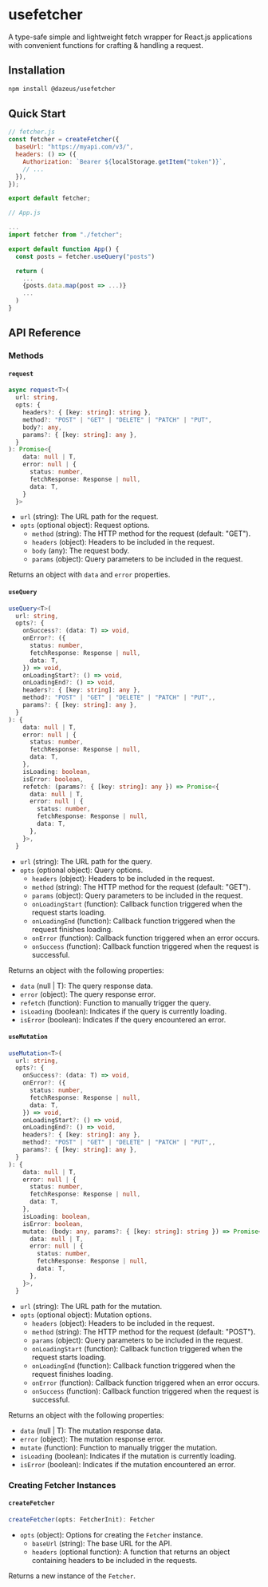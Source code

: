 # usefetcher

A type-safe simple and lightweight fetch wrapper for React.js applications with convenient functions for crafting & handling a request.

## Installation

```bash
npm install @dazeus/usefetcher
```

## Quick Start

```javascript
// fetcher.js
const fetcher = createFetcher({
  baseUrl: "https://myapi.com/v3/",
  headers: () => ({
    Authorization: `Bearer ${localStorage.getItem("token")}`,
    // ...
  }),
});

export default fetcher;
```

```javascript
// App.js

...
import fetcher from "./fetcher";

export default function App() {
  const posts = fetcher.useQuery("posts")

  return (
    ...
    {posts.data.map(post => ...)}
    ...
  )
}
```

## API Reference

### Methods

#### `request`

```typescript
async request<T>(
  url: string,
  opts: {
    headers?: { [key: string]: string },
    method?: "POST" | "GET" | "DELETE" | "PATCH" | "PUT",
    body?: any,
    params?: { [key: string]: any },
  }
): Promise<{
    data: null | T,
    error: null | {
      status: number,
      fetchResponse: Response | null,
      data: T,
    }
  }>
```

- `url` (string): The URL path for the request.
- `opts` (optional object): Request options.
  - `method` (string): The HTTP method for the request (default: "GET").
  - `headers` (object): Headers to be included in the request.
  - `body` (any): The request body.
  - `params` (object): Query parameters to be included in the request.

Returns an object with `data` and `error` properties.

#### `useQuery`

```typescript
useQuery<T>(
  url: string,
  opts?: {
    onSuccess?: (data: T) => void,
    onError?: ({
      status: number,
      fetchResponse: Response | null,
      data: T,
    }) => void,
    onLoadingStart?: () => void,
    onLoadingEnd?: () => void,
    headers?: { [key: string]: any },
    method?: "POST" | "GET" | "DELETE" | "PATCH" | "PUT",,
    params?: { [key: string]: any },
  }
): {
    data: null | T,
    error: null | {
      status: number,
      fetchResponse: Response | null,
      data: T,
    },
    isLoading: boolean,
    isError: boolean,
    refetch: (params?: { [key: string]: any }) => Promise<{
      data: null | T,
      error: null | {
        status: number,
        fetchResponse: Response | null,
        data: T,
      },
    }>,
  }
```

- `url` (string): The URL path for the query.
- `opts` (optional object): Query options.
  - `headers` (object): Headers to be included in the request.
  - `method` (string): The HTTP method for the request (default: "GET").
  - `params` (object): Query parameters to be included in the request.
  - `onLoadingStart` (function): Callback function triggered when the request starts loading.
  - `onLoadingEnd` (function): Callback function triggered when the request finishes loading.
  - `onError` (function): Callback function triggered when an error occurs.
  - `onSuccess` (function): Callback function triggered when the request is successful.

Returns an object with the following properties:

- `data` (null | T): The query response data.
- `error` (object): The query response error.
- `refetch` (function): Function to manually trigger the query.
- `isLoading` (boolean): Indicates if the query is currently loading.
- `isError` (boolean): Indicates if the query encountered an error.

#### `useMutation`

```typescript
useMutation<T>(
  url: string,
  opts?: {
    onSuccess?: (data: T) => void,
    onError?: ({
      status: number,
      fetchResponse: Response | null,
      data: T,
    }) => void,
    onLoadingStart?: () => void,
    onLoadingEnd?: () => void,
    headers?: { [key: string]: any },
    method?: "POST" | "GET" | "DELETE" | "PATCH" | "PUT",,
    params?: { [key: string]: any },
  }
): {
    data: null | T,
    error: null | {
      status: number,
      fetchResponse: Response | null,
      data: T,
    },
    isLoading: boolean,
    isError: boolean,
    mutate: (body: any, params?: { [key: string]: string }) => Promise<{
      data: null | T,
      error: null | {
        status: number,
        fetchResponse: Response | null,
        data: T,
      },
    }>,
  }
```

- `url` (string): The URL path for the mutation.
- `opts` (optional object): Mutation options.
  - `headers` (object): Headers to be included in the request.
  - `method` (string): The HTTP method for the request (default: "POST").
  - `params` (object): Query parameters to be included in the request.
  - `onLoadingStart` (function): Callback function triggered when the request starts loading.
  - `onLoadingEnd` (function): Callback function triggered when the request finishes loading.
  - `onError` (function): Callback function triggered when an error occurs.
  - `onSuccess` (function): Callback function triggered when the request is successful.

Returns an object with the following properties:

- `data` (null | T): The mutation response data.
- `error` (object): The mutation response error.
- `mutate` (function): Function to manually trigger the mutation.
- `isLoading` (boolean): Indicates if the mutation is currently loading.
- `isError` (boolean): Indicates if the mutation encountered an error.

### Creating Fetcher Instances

#### `createFetcher`

```typescript
createFetcher(opts: FetcherInit): Fetcher
```

- `opts` (object): Options for creating the `Fetcher` instance.
  - `baseUrl` (string): The base URL for the API.
  - `headers` (optional function): A function that returns an object containing headers to be included in the requests.

Returns a new instance of the `Fetcher`.
